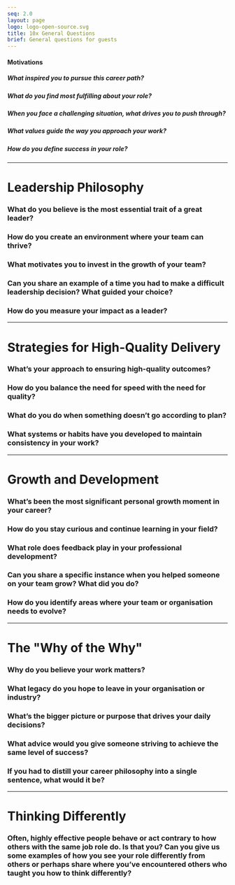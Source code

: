 ```yaml
---
seq: 2.0
layout: page
logo: logo-open-source.svg
title: 10x General Questions
brief: General questions for guests
---
```


#### Motivations

##### What inspired you to pursue this career path?

##### What do you find most fulfilling about your role?

##### When you face a challenging situation, what drives you to push through?

##### What values guide the way you approach your work?

##### How do you define success in your role?

---

# Leadership Philosophy

### What do you believe is the most essential trait of a great leader?

### How do you create an environment where your team can thrive?

### What motivates you to invest in the growth of your team?

### Can you share an example of a time you had to make a difficult leadership decision? What guided your choice?

### How do you measure your impact as a leader?

---

# Strategies for High-Quality Delivery

### What’s your approach to ensuring high-quality outcomes?

### How do you balance the need for speed with the need for quality?

### What do you do when something doesn’t go according to plan?

### What systems or habits have you developed to maintain consistency in your work?

---

# Growth and Development

### What’s been the most significant personal growth moment in your career?

### How do you stay curious and continue learning in your field?

### What role does feedback play in your professional development?

### Can you share a specific instance when you helped someone on your team grow? What did you do?

### How do you identify areas where your team or organisation needs to evolve?

---

# The "Why of the Why"

### Why do you believe your work matters?

### What legacy do you hope to leave in your organisation or industry?

### What’s the bigger picture or purpose that drives your daily decisions?

### What advice would you give someone striving to achieve the same level of success?

### If you had to distill your career philosophy into a single sentence, what would it be?

---

# Thinking Differently

### Often, highly effective people behave or act contrary to how others with the same job role do. Is that you? Can you give us some examples of how you see your role differently from others or perhaps share where you’ve encountered others who taught you how to think differently?
